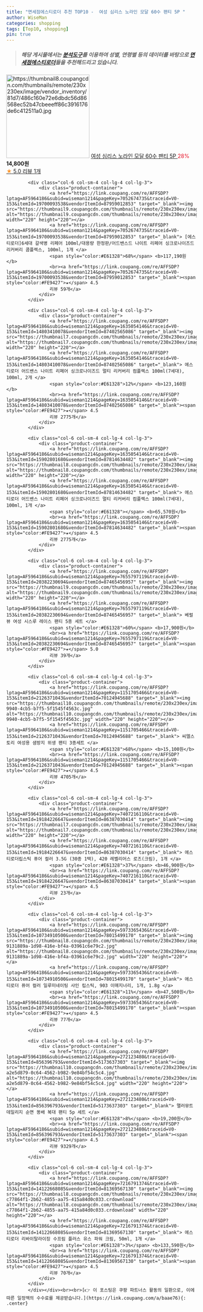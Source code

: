 ```yaml
---
title: "면세점에스티로더 추천 TOP10 -  여성 심리스 노라인 모달 60수 팬티 5P "
author: WiseMan
categories: shopping
tags: [Top10, shopping]
pin: true
---
```


> ##### 해당 게시물에서는 [**분석도구**](https://itemscout.io/)를 이용하여 **성별**, **연령별** 등의 데이터를 바탕으로 [**면세점에스티로더**](https://link.coupang.com/a/baae76)들을 추천해드리고 있습니다.
<div class="container"><div class="row">
            <div class="col-6 col-sm-4 col-lg-4 col-lg-3">
                <div class="product-container">
                    <a href="https://link.coupang.com/re/AFFSDP?lptag=AF5964186&subid=wiseman1214&pageKey=7812398828&traceid=V0-153&itemId=21194370144&vendorItemId=88255692187" target="_blank"><img src="https://thumbnail8.coupangcdn.com/thumbnails/remote/230x230ex/image/vendor_inventory/81d7/486c160e72e6dbdc56d86568ec52b47cbeeeff86c3916176de6c412511a0.jpg" alt="https://thumbnail8.coupangcdn.com/thumbnails/remote/230x230ex/image/vendor_inventory/81d7/486c160e72e6dbdc56d86568ec52b47cbeeeff86c3916176de6c412511a0.jpg" width="220" height="220"></a>
                    <a href="https://link.coupang.com/re/AFFSDP?lptag=AF5964186&subid=wiseman1214&pageKey=7812398828&traceid=V0-153&itemId=21194370144&vendorItemId=88255692187" target="_blank"> 여성 심리스 노라인 모달 60수 팬티 5P </a>
                    <span style="color:#E61328">28%</span> <b>14,800원</b>
                    <br><a href="https://link.coupang.com/re/AFFSDP?lptag=AF5964186&subid=wiseman1214&pageKey=7812398828&traceid=V0-153&itemId=21194370144&vendorItemId=88255692187" target="_blank"><span style="color:#FE9427">★</span> 5.0
                    리뷰 1개</a>
                </div>
            </div>
            
            <div class="col-6 col-sm-4 col-lg-4 col-lg-3">
                <div class="product-container">
                    <a href="https://link.coupang.com/re/AFFSDP?lptag=AF5964186&subid=wiseman1214&pageKey=7052674735&traceid=V0-153&itemId=19700093538&vendorItemId=87959012853" target="_blank"><img src="https://thumbnail9.coupangcdn.com/thumbnails/remote/230x230ex/image/vendor_inventory/4660/9d3d6de377b1bd209c116247edb3b9e02c18cc5d1ab53d5a1d55a5ed81c0.PNG" alt="https://thumbnail9.coupangcdn.com/thumbnails/remote/230x230ex/image/vendor_inventory/4660/9d3d6de377b1bd209c116247edb3b9e02c18cc5d1ab53d5a1d55a5ed81c0.PNG" width="220" height="220"></a>
                    <a href="https://link.coupang.com/re/AFFSDP?lptag=AF5964186&subid=wiseman1214&pageKey=7052674735&traceid=V0-153&itemId=19700093538&vendorItemId=87959012853" target="_blank"> [에스티로더]6세대 갈색병 리페어 100ml/대용량 한정판/어드밴스드 나이트 리페어 싱크로나이즈드 리커버리 콤플렉스, 100ml, 1개 </a>
                    <span style="color:#E61328">68%</span> <b>117,190원</b>
                    <br><a href="https://link.coupang.com/re/AFFSDP?lptag=AF5964186&subid=wiseman1214&pageKey=7052674735&traceid=V0-153&itemId=19700093538&vendorItemId=87959012853" target="_blank"><span style="color:#FE9427">★</span> 4.5
                    리뷰 59개</a>
                </div>
            </div>
            
            <div class="col-6 col-sm-4 col-lg-4 col-lg-3">
                <div class="product-container">
                    <a href="https://link.coupang.com/re/AFFSDP?lptag=AF5964186&subid=wiseman1214&pageKey=1635054146&traceid=V0-153&itemId=14803410078&vendorItemId=87402565086" target="_blank"><img src="https://thumbnail7.coupangcdn.com/thumbnails/remote/230x230ex/image/vendor_inventory/f5d3/18a416cc5f8aabe39e167e109625850e474241d24333a9f007c3a64ac1da.JPG" alt="https://thumbnail7.coupangcdn.com/thumbnails/remote/230x230ex/image/vendor_inventory/f5d3/18a416cc5f8aabe39e167e109625850e474241d24333a9f007c3a64ac1da.JPG" width="220" height="220"></a>
                    <a href="https://link.coupang.com/re/AFFSDP?lptag=AF5964186&subid=wiseman1214&pageKey=1635054146&traceid=V0-153&itemId=14803410078&vendorItemId=87402565086" target="_blank"> 에스티로더 어드밴스 나이트 리페어 싱크로나이즈드 멀티 리커버리 컴플렉스 100ml(7세대), 100ml, 2개 </a>
                    <span style="color:#E61328">12%</span> <b>123,160원</b>
                    <br><a href="https://link.coupang.com/re/AFFSDP?lptag=AF5964186&subid=wiseman1214&pageKey=1635054146&traceid=V0-153&itemId=14803410078&vendorItemId=87402565086" target="_blank"><span style="color:#FE9427">★</span> 4.5
                    리뷰 2775개</a>
                </div>
            </div>
            
            <div class="col-6 col-sm-4 col-lg-4 col-lg-3">
                <div class="product-container">
                    <a href="https://link.coupang.com/re/AFFSDP?lptag=AF5964186&subid=wiseman1214&pageKey=1635054146&traceid=V0-153&itemId=15902801680&vendorItemId=87814634482" target="_blank"><img src="https://thumbnail8.coupangcdn.com/thumbnails/remote/230x230ex/image/vendor_inventory/9288/265350f33b7e8efba3cf71e1ef565f256ecac9030fa5a032af30aeac1b59.png" alt="https://thumbnail8.coupangcdn.com/thumbnails/remote/230x230ex/image/vendor_inventory/9288/265350f33b7e8efba3cf71e1ef565f256ecac9030fa5a032af30aeac1b59.png" width="220" height="220"></a>
                    <a href="https://link.coupang.com/re/AFFSDP?lptag=AF5964186&subid=wiseman1214&pageKey=1635054146&traceid=V0-153&itemId=15902801680&vendorItemId=87814634482" target="_blank"> 에스티로더 어드밴스 나이트 리페어 싱크로나이즈드 멀티 리커버리 컴플렉스 100ml(7세대), 100ml, 1개 </a>
                    <span style="color:#E61328"></span> <b>65,570원</b>
                    <br><a href="https://link.coupang.com/re/AFFSDP?lptag=AF5964186&subid=wiseman1214&pageKey=1635054146&traceid=V0-153&itemId=15902801680&vendorItemId=87814634482" target="_blank"><span style="color:#FE9427">★</span> 4.5
                    리뷰 2775개</a>
                </div>
            </div>
            
            <div class="col-6 col-sm-4 col-lg-4 col-lg-3">
                <div class="product-container">
                    <a href="https://link.coupang.com/re/AFFSDP?lptag=AF5964186&subid=wiseman1214&pageKey=7655797119&traceid=V0-153&itemId=20382230694&vendorItemId=87465456957" target="_blank"><img src="https://thumbnail9.coupangcdn.com/thumbnails/remote/230x230ex/image/vendor_inventory/4a0e/8c220945c5c28e9076fa432ee9444faa198daf50d1eea16188922a3eb660.jpg" alt="https://thumbnail9.coupangcdn.com/thumbnails/remote/230x230ex/image/vendor_inventory/4a0e/8c220945c5c28e9076fa432ee9444faa198daf50d1eea16188922a3eb660.jpg" width="220" height="220"></a>
                    <a href="https://link.coupang.com/re/AFFSDP?lptag=AF5964186&subid=wiseman1214&pageKey=7655797119&traceid=V0-153&itemId=20382230694&vendorItemId=87465456957" target="_blank"> 베럴뷰 여성 시스루 레이스 팬티 5종 세트 </a>
                    <span style="color:#E61328">60%</span> <b>17,900원</b>
                    <br><a href="https://link.coupang.com/re/AFFSDP?lptag=AF5964186&subid=wiseman1214&pageKey=7655797119&traceid=V0-153&itemId=20382230694&vendorItemId=87465456957" target="_blank"><span style="color:#FE9427">★</span> 5.0
                    리뷰 39개</a>
                </div>
            </div>
            
            <div class="col-6 col-sm-4 col-lg-4 col-lg-3">
                <div class="product-container">
                    <a href="https://link.coupang.com/re/AFFSDP?lptag=AF5964186&subid=wiseman1214&pageKey=1151705466&traceid=V0-153&itemId=2126371043&vendorItemId=70124945688" target="_blank"><img src="https://thumbnail10.coupangcdn.com/thumbnails/remote/230x230ex/image/retail/images/2020/01/07/9/2/2597900f-9940-4cb5-b7f5-5f1545f4563c.jpg" alt="https://thumbnail10.coupangcdn.com/thumbnails/remote/230x230ex/image/retail/images/2020/01/07/9/2/2597900f-9940-4cb5-b7f5-5f1545f4563c.jpg" width="220" height="220"></a>
                    <a href="https://link.coupang.com/re/AFFSDP?lptag=AF5964186&subid=wiseman1214&pageKey=1151705466&traceid=V0-153&itemId=2126371043&vendorItemId=70124945688" target="_blank"> 씨엘스토리 여성용 샘방지 위생 팬티 3종세트 </a>
                    <span style="color:#E61328">68%</span> <b>15,100원</b>
                    <br><a href="https://link.coupang.com/re/AFFSDP?lptag=AF5964186&subid=wiseman1214&pageKey=1151705466&traceid=V0-153&itemId=2126371043&vendorItemId=70124945688" target="_blank"><span style="color:#FE9427">★</span> 4.5
                    리뷰 4705개</a>
                </div>
            </div>
            
            <div class="col-6 col-sm-4 col-lg-4 col-lg-3">
                <div class="product-container">
                    <a href="https://link.coupang.com/re/AFFSDP?lptag=AF5964186&subid=wiseman1214&pageKey=7407216110&traceid=V0-153&itemId=19184226647&vendorItemId=86387030414" target="_blank"><img src="https://thumbnail7.coupangcdn.com/thumbnails/remote/230x230ex/image/vendor_inventory/33ef/43587377bf6facf7c2f2ea918dec8645cbd9ec80bb8ceffeaf78e3558760.jpg" alt="https://thumbnail7.coupangcdn.com/thumbnails/remote/230x230ex/image/vendor_inventory/33ef/43587377bf6facf7c2f2ea918dec8645cbd9ec80bb8ceffeaf78e3558760.jpg" width="220" height="220"></a>
                    <a href="https://link.coupang.com/re/AFFSDP?lptag=AF5964186&subid=wiseman1214&pageKey=7407216110&traceid=V0-153&itemId=19184226647&vendorItemId=86387030414" target="_blank"> 에스티로더립스틱 퓨어 컬러 3.5G (30종 1택), 420 레벨리어스 로즈(크림), 1개 </a>
                    <span style="color:#E61328">37%</span> <b>46,900원</b>
                    <br><a href="https://link.coupang.com/re/AFFSDP?lptag=AF5964186&subid=wiseman1214&pageKey=7407216110&traceid=V0-153&itemId=19184226647&vendorItemId=86387030414" target="_blank"><span style="color:#FE9427">★</span> 4.5
                    리뷰 23개</a>
                </div>
            </div>
            
            <div class="col-6 col-sm-4 col-lg-4 col-lg-3">
                <div class="product-container">
                    <a href="https://link.coupang.com/re/AFFSDP?lptag=AF5964186&subid=wiseman1214&pageKey=5973365436&traceid=V0-153&itemId=10734910500&vendorItemId=78015499170" target="_blank"><img src="https://thumbnail8.coupangcdn.com/thumbnails/remote/230x230ex/image/retail/images/2636743550472085-9131889a-1d98-416e-bf4a-03961c6e79c2.jpg" alt="https://thumbnail8.coupangcdn.com/thumbnails/remote/230x230ex/image/retail/images/2636743550472085-9131889a-1d98-416e-bf4a-03961c6e79c2.jpg" width="220" height="220"></a>
                    <a href="https://link.coupang.com/re/AFFSDP?lptag=AF5964186&subid=wiseman1214&pageKey=5973365436&traceid=V0-153&itemId=10734910500&vendorItemId=78015499170" target="_blank"> 에스티로더 퓨어 컬러 일루미네이팅 샤인 립스틱, 903 이매지너리, 1개, 1.8g </a>
                    <span style="color:#E61328">11%</span> <b>47,500원</b>
                    <br><a href="https://link.coupang.com/re/AFFSDP?lptag=AF5964186&subid=wiseman1214&pageKey=5973365436&traceid=V0-153&itemId=10734910500&vendorItemId=78015499170" target="_blank"><span style="color:#FE9427">★</span> 4.5
                    리뷰 77개</a>
                </div>
            </div>
            
            <div class="col-6 col-sm-4 col-lg-4 col-lg-3">
                <div class="product-container">
                    <a href="https://link.coupang.com/re/AFFSDP?lptag=AF5964186&subid=wiseman1214&pageKey=272123480&traceid=V0-153&itemId=856396793&vendorItemId=5173637303" target="_blank"><img src="https://thumbnail10.coupangcdn.com/thumbnails/remote/230x230ex/image/retail/images/645622885785099-a2e5d879-0c64-4562-b982-9e84bf54c5c4.jpg" alt="https://thumbnail10.coupangcdn.com/thumbnails/remote/230x230ex/image/retail/images/645622885785099-a2e5d879-0c64-4562-b982-9e84bf54c5c4.jpg" width="220" height="220"></a>
                    <a href="https://link.coupang.com/re/AFFSDP?lptag=AF5964186&subid=wiseman1214&pageKey=272123480&traceid=V0-153&itemId=856396793&vendorItemId=5173637303" target="_blank"> 맬러뮤트 데일리지 순면 똥배 복대 팬티 5p 세트 </a>
                    <span style="color:#E61328">8%</span> <b>19,200원</b>
                    <br><a href="https://link.coupang.com/re/AFFSDP?lptag=AF5964186&subid=wiseman1214&pageKey=272123480&traceid=V0-153&itemId=856396793&vendorItemId=5173637303" target="_blank"><span style="color:#FE9427">★</span> 4.5
                    리뷰 9329개</a>
                </div>
            </div>
            
            <div class="col-6 col-sm-4 col-lg-4 col-lg-3">
                <div class="product-container">
                    <a href="https://link.coupang.com/re/AFFSDP?lptag=AF5964186&subid=wiseman1214&pageKey=7216791374&traceid=V0-153&itemId=14122668085&vendorItemId=81369567130" target="_blank"><img src="https://thumbnail8.coupangcdn.com/thumbnails/remote/230x230ex/image/retail/images/100708724716646-c77864f1-2b62-4855-aa75-415a84d0c033.crdownload" alt="https://thumbnail8.coupangcdn.com/thumbnails/remote/230x230ex/image/retail/images/100708724716646-c77864f1-2b62-4855-aa75-415a84d0c033.crdownload" width="220" height="220"></a>
                    <a href="https://link.coupang.com/re/AFFSDP?lptag=AF5964186&subid=wiseman1214&pageKey=7216791374&traceid=V0-153&itemId=14122668085&vendorItemId=81369567130" target="_blank"> 에스티로더 리바이탈라이징 수프림 플러스 유스 파워 크림, 50ml, 1개 </a>
                    <span style="color:#E61328">3%</span> <b>133,590원</b>
                    <br><a href="https://link.coupang.com/re/AFFSDP?lptag=AF5964186&subid=wiseman1214&pageKey=7216791374&traceid=V0-153&itemId=14122668085&vendorItemId=81369567130" target="_blank"><span style="color:#FE9427">★</span> 4.5
                    리뷰 70개</a>
                </div>
            </div>
            </div></div><br><br>[👉 이 포스팅은 쿠팡 파트너스 활동의 일환으로, 이에 따른 일정액의 수수료를 제공받습니다.](https://link.coupang.com/a/baae76){: .center}